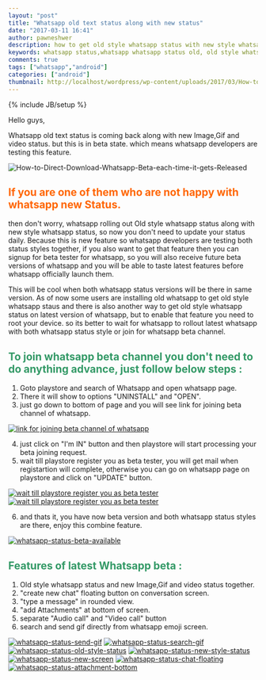 ```yaml
---
layout: "post"
title: "Whatsapp old text status along with new status"
date: "2017-03-11 16:41"
author: pawneshwer
description: how to get old style whatsapp status with new style whatsapp status in whatsapp beta,whatsapp status in two different style in beta whatsapp
keywords: whatsapp status,whatsapp whatsapp status old, old style whatsapp status,whatsapp beta version,whatsapp latest beta version.
comments: true
tags: ["whatsapp","android"]
categories: ["android"]
thumbnail: http://localhost/wordpress/wp-content/uploads/2017/03/How-to-Direct-Download-Whatsapp-Beta-each-time-it-gets-Released.png
---
```


{% include JB/setup %}

Hello guys,

Whatsapp old text status is coming back along with new Image,Gif and video status. but this is in beta state. which means whatsapp developers are testing this feature.


![How-to-Direct-Download-Whatsapp-Beta-each-time-it-gets-Released]({{site.url}}/wp-content/uploads/2017/03/How-to-Direct-Download-Whatsapp-Beta-each-time-it-gets-Released.png)

## <span style="color: #ff6600;">If you are one of them who are not happy with whatsapp new Status.</span>

then don't worry, whatsapp rolling out Old style whatsapp status along with new style whatsapp status, so now you don't need to update your status daily. Because this is new feature so whatsapp developers are testing both status styles together, if you also want to get that feature then you can signup for beta tester for whatsapp, so you will also receive future beta versions of whatsapp and you will be able to taste latest features before whatsapp officially launch them.

This will be cool when both whatsapp status versions will be there in same version. As of now some users are installing old whatsapp to get old style whatsapp staus and there is also another way to get old style whatsapp status on latest version of whatsapp, but to enable that feature you need to root your device.
so its better to wait for whatsapp to rollout latest whatsapp with both whatsapp status style or join for whatsapp beta channel.

## <span style="color: #339966;">To join whatsapp beta channel you don't need to do anything advance, just follow below steps : </span>

1. Goto playstore and search of Whatsapp and open whatsapp page.
2. There it will show to options "UNINSTALL" and "OPEN".
3. just go down to bottom of page and you will see link for joining beta channel of whatsapp.

[![link for joining beta channel of whatsapp]({{site.url}}/wp-content/uploads/2017/03/whatsapp-status-join-beta-169x300.png)]({{site.url}}/wp-content/uploads/2017/03/whatsapp-status-join-beta.png)

4. just click on "I'm IN" button and then playstore will start processing your beta joining request.
5. wait till playstore register you as beta tester, you will get mail when registartion will complete, otherwise you can go on whatsapp page on playstore and click on "UPDATE" button.

[![wait till playstore register you as beta tester]({{site.url}}/wp-content/uploads/2017/03/whatsapp-status-beta_request_sent-169x300.png)]({{site.url}}/wp-content/uploads/2017/03/whatsapp-status-beta_request_sent.png) [![wait till playstore register you as beta tester]({{site.url}}/wp-content/uploads/2017/03/whatsapp-status-beta-in-progress-169x300.png)]({{site.url}}/wp-content/uploads/2017/03/whatsapp-status-beta-in-progress.png)

6. and thats it, you have now beta version and both whatsapp status styles are there, enjoy this combine feature.

[![whatsapp-status-beta-available]({{site.url}}/wp-content/uploads/2017/03/whatsapp-status-beta-available-169x300.png)]({{site.url}}/wp-content/uploads/2017/03/whatsapp-status-beta-available.png)

## <span style="color: #339966;">Features of latest Whatsapp beta :</span>

1. Old style whatsapp status and new Image,Gif and video status together.
2. "create new chat" floating button on conversation screen.
3. "type a message" in rounded view.
4. "add Attachments" at bottom of screen.
5. separate "Audio call" and "Video call" button
6. search and send gif directly from whatsapp emoji screen.

[![whatsapp-status-send-gif]({{site.url}}/wp-content/uploads/2017/03/whatsapp-status-send-gif-169x300.png)]({{site.url}}/wp-content/uploads/2017/03/whatsapp-status-send-gif.png) [![whatsapp-status-search-gif]({{site.url}}/wp-content/uploads/2017/03/whatsapp-status-search-gif-169x300.png)]({{site.url}}/wp-content/uploads/2017/03/whatsapp-status-search-gif.png) [![whatsapp-status-old-style-status]({{site.url}}/wp-content/uploads/2017/03/whatsapp-status-old-style-status-169x300.png)]({{site.url}}/wp-content/uploads/2017/03/whatsapp-status-old-style-status.png) [![whatsapp-status-new-style-status]({{site.url}}/wp-content/uploads/2017/03/whatsapp-status-new-style-status-169x300.png)]({{site.url}}/wp-content/uploads/2017/03/whatsapp-status-new-style-status.png) [![whatsapp-status-new-screen]({{site.url}}/wp-content/uploads/2017/03/whatsapp-status-new-screen-169x300.png)]({{site.url}}/wp-content/uploads/2017/03/whatsapp-status-new-screen.png) [![whatsapp-status-chat-floating]({{site.url}}/wp-content/uploads/2017/03/whatsapp-status-chat-floating-169x300.png)]({{site.url}}/wp-content/uploads/2017/03/whatsapp-status-chat-floating.png) [![whatsapp-status-attachment-bottom]({{site.url}}/wp-content/uploads/2017/03/whatsapp-status-attachment-bottom-169x300.png)]({{site.url}}/wp-content/uploads/2017/03/whatsapp-status-attachment-bottom.png)
